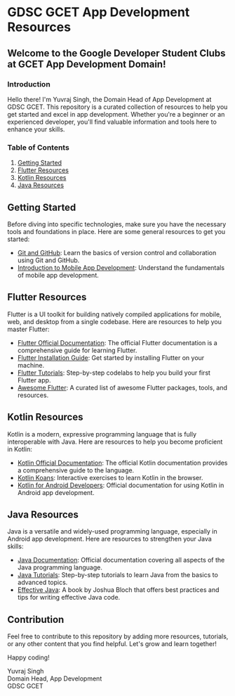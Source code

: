 # GDSC GCET App Development Resources

## Welcome to the Google Developer Student Clubs at GCET App Development Domain!

### Introduction
Hello there! I'm Yuvraj Singh, the Domain Head of App Development at GDSC GCET. This repository is a curated collection of resources to help you get started and excel in app development. Whether you're a beginner or an experienced developer, you'll find valuable information and tools here to enhance your skills.

### Table of Contents
1. [Getting Started](#getting-started)
2. [Flutter Resources](#flutter-resources)
3. [Kotlin Resources](#kotlin-resources)
4. [Java Resources](#java-resources)

## Getting Started

Before diving into specific technologies, make sure you have the necessary tools and foundations in place. Here are some general resources to get you started:

- [Git and GitHub](https://guides.github.com/activities/hello-world/): Learn the basics of version control and collaboration using Git and GitHub.
- [Introduction to Mobile App Development](https://developer.android.com/guide): Understand the fundamentals of mobile app development.

## Flutter Resources

Flutter is a UI toolkit for building natively compiled applications for mobile, web, and desktop from a single codebase. Here are resources to help you master Flutter:

- [Flutter Official Documentation](https://flutter.dev/docs): The official Flutter documentation is a comprehensive guide for learning Flutter.
- [Flutter Installation Guide](https://flutter.dev/docs/get-started/install): Get started by installing Flutter on your machine.
- [Flutter Tutorials](https://flutter.dev/docs/get-started/codelab): Step-by-step codelabs to help you build your first Flutter app.
- [Awesome Flutter](https://github.com/Solido/awesome-flutter): A curated list of awesome Flutter packages, tools, and resources.

## Kotlin Resources

Kotlin is a modern, expressive programming language that is fully interoperable with Java. Here are resources to help you become proficient in Kotlin:

- [Kotlin Official Documentation](https://kotlinlang.org/docs/home.html): The official Kotlin documentation provides a comprehensive guide to the language.
- [Kotlin Koans](https://kotlinlang.org/docs/tutorials/koans.html): Interactive exercises to learn Kotlin in the browser.
- [Kotlin for Android Developers](https://developer.android.com/kotlin): Official documentation for using Kotlin in Android app development.

## Java Resources

Java is a versatile and widely-used programming language, especially in Android app development. Here are resources to strengthen your Java skills:

- [Java Documentation](https://docs.oracle.com/en/java/): Official documentation covering all aspects of the Java programming language.
- [Java Tutorials](https://docs.oracle.com/javase/tutorial/): Step-by-step tutorials to learn Java from the basics to advanced topics.
- [Effective Java](https://www.oreilly.com/library/view/effective-java/): A book by Joshua Bloch that offers best practices and tips for writing effective Java code.

## Contribution

Feel free to contribute to this repository by adding more resources, tutorials, or any other content that you find helpful. Let's grow and learn together!

Happy coding!

Yuvraj Singh  
Domain Head, App Development  
GDSC GCET
